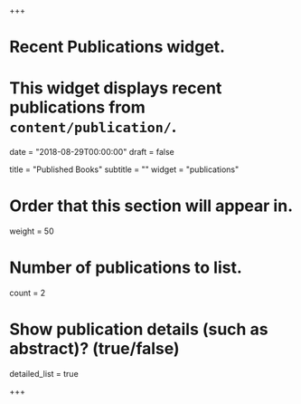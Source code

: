 +++
# Recent Publications widget.
# This widget displays recent publications from `content/publication/`.

date = "2018-08-29T00:00:00"
draft = false

title = "Published Books"
subtitle = ""
widget = "publications"

# Order that this section will appear in.
weight = 50

# Number of publications to list.
count = 2

# Show publication details (such as abstract)? (true/false)
detailed_list = true

+++

